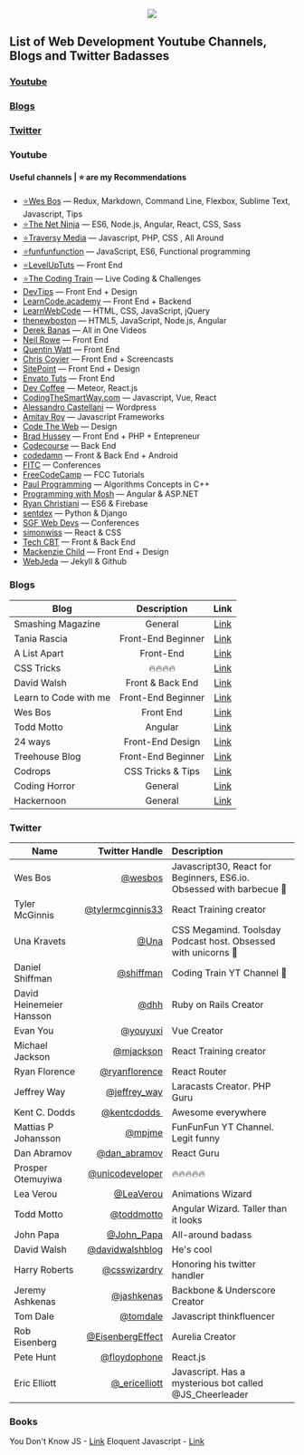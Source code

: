 

<p align="center">
<img src="http://i.imgur.com/7XJp1hQ.png"> 
</p>


## List of Web Development Youtube Channels, Blogs and Twitter Badasses

### [Youtube](#youtube)
### [Blogs](#blogs)
### [Twitter](#twitter)

### Youtube
#### Useful channels | ⭐ are my Recommendations
- [⭐Wes Bos](https://www.youtube.com/user/wesbos) — Redux, Markdown, Command Line, Flexbox, Sublime Text, Javascript, Tips
- [⭐The Net Ninja](https://www.youtube.com/channel/UCW5YeuERMmlnqo4oq8vwUpg) — ES6, Node.js, Angular, React, CSS, Sass
- [⭐Traversy Media](https://www.youtube.com/user/TechGuyWeb) — Javascript, PHP, CSS , All Around
- [⭐funfunfunction](https://www.youtube.com/channel/UCO1cgjhGzsSYb1rsB4bFe4Q) — JavaScript, ES6, Functional programming
- [⭐LevelUpTuts](http://www.youtube.com/user/LevelUpTuts) — Front End
- [⭐The Coding Train](https://www.youtube.com/channel/UCvjgXvBlbQiydffZU7m1_aw/undefined) — Live Coding & Challenges
- [DevTips](http://www.youtube.com/user/DevTipsForDesigners) — Front End + Design
- [LearnCode.academy](http://www.youtube.com/user/learncodeacademy) — Front End + Backend
- [LearnWebCode](http://www.youtube.com/user/LearnWebCode) — HTML, CSS, JavaScript, jQuery
- [thenewboston](http://www.youtube.com/user/thenewboston) — HTML5, JavaScript, Node.js, Angular
- [Derek Banas](http://www.youtube.com/user/derekbanas) — All in One Videos
- [Neil Rowe](http://www.youtube.com/user/CodersGuide) — Front End
- [Quentin Watt](http://www.youtube.com/user/QuentinWatt) — Front End
- [Chris Coyier](http://www.youtube.com/user/realcsstricks) — Front End + Screencasts
- [SitePoint](https://www.youtube.com/user/SitePoint) — Front End + Design
- [Envato Tuts](https://www.youtube.com/channel/UC8lxnUR_CzruT2KA6cb7p0Q) — Front End
- [Dev Coffee](https://www.youtube.com/channel/UCqr-7GDVTsdNBCeufvERYuw) — Meteor, React.js
- [CodingTheSmartWay.com](https://www.youtube.com/channel/UCLXQoK41TOcIsWtY-BgB_kQ) — Javascript, Vue, React 
- [Alessandro Castellani](https://www.youtube.com/channel/UCbmBY_XYZqCa2G0XmFA7ZWg) — Wordpress
- [Amitav Roy](https://www.youtube.com/channel/UC4gijXR8cM4gmEt9Olse-TQ) — Javascript Frameworks
- [Code The Web](https://www.youtube.com/channel/UCxSITxL2JbF229OGCqieVZw/undefined) — Design
- [Brad Hussey](https://www.youtube.com/user/hussey17) — Front End + PHP + Entepreneur
- [Codecourse](https://www.youtube.com/channel/UCpOIUW62tnJTtpWFABxWZ8g) — Back End
- [codedamn](https://www.youtube.com/channel/UCJUmE61LxhbhudzUugHL2wQ) — Front & Back End + Android
- [FITC](https://www.youtube.com/channel/UCmaq7t-9UQW8GmN2cN1J8LQ) — Conferences
- [FreeCodeCamp](https://www.youtube.com/channel/UC8butISFwT-Wl7EV0hUK0BQURL) — FCC Tutorials
- [Paul Programming](https://www.youtube.com/channel/UCcDGsN3JxMavDkM9INRLGFA) — Algorithms Concepts in C++
- [Programming with Mosh](https://www.youtube.com/channel/UCWv7vMbMWH4-V0ZXdmDpPBA) — Angular & ASP.NET
- [Ryan Christiani](https://www.youtube.com/channel/UCGzkH_sGqhiZfsk2khuhmZg) — ES6 & Firebase
- [sentdex](https://www.youtube.com/channel/UCfzlCWGWYyIQ0aLC5w48gBQ) — Python & Django
- [SGF Web Devs](https://www.youtube.com/channel/UC09Jd4ouiP_BUc7REYhC2kw) — Conferences
- [simonwiss](https://www.youtube.com/channel/UCN4tVpI6nsadgWAtGqL-J-g) — React & CSS
- [Tech CBT](https://www.youtube.com/channel/UCJ1GreMvJv6U5JtPGCinwJw) — Front & Back End
- [Mackenzie Child](https://www.youtube.com/channel/UCfWZwsP8trUy5uHJg8gcGIQURL) — Front End + Design
- [WebJeda](https://www.youtube.com/channel/UCbOO7d0vVo0kIrkd7m32irg) — Jekyll & Github



### Blogs

| Blog   |      Description      |  Link |
|----------|:-------------:|:------:|
| Smashing Magazine |  General | [Link](http://www.smashingmagazine.com/) |
| Tania Rascia |  Front-End Beginner | [Link](https://www.taniarascia.com/) |
| A List Apart |  Front-End  | [Link](https://alistapart.com/) |
| CSS Tricks |  🔥🔥🔥🔥 | [Link](https://css-tricks.com/) |
| David Walsh |  Front & Back End | [Link](https://davidwalsh.name/) |
| Learn to Code with me |  Front-End Beginner | [Link](http://learntocodewith.me/blog/) |
| Wes Bos |  Front End | [Link](http://wesbos.com/blog/) |
| Todd Motto | Angular | [Link](https://toddmotto.com/) |
| 24 ways |  Front-End Design | [Link](https://24ways.org/) |
| Treehouse Blog |  Front-End Beginner | [Link](http://blog.teamtreehouse.com/) |
| Codrops |  CSS Tricks & Tips | [Link](https://tympanus.net/codrops/) |
| Coding Horror |  General | [Link](https://blog.codinghorror.com/) |
| Hackernoon |  General | [Link](https://hackernoon.com/) |



### Twitter

| Name   |      Twitter Handle      |  Description |
|----------|-------------:|:------|
| Wes Bos |  [@wesbos](https://twitter.com/wesbos) | Javascript30, React for Beginners, ES6.io. Obsessed with barbecue 🍖 |
| Tyler McGinnis |    [@tylermcginnis33](https://twitter.com/tylermcginnis33)   |   React Training creator |
| Una Kravets | [@Una](https://twitter.com/Una)| CSS Megamind. Toolsday Podcast host. Obsessed with unicorns 🦄|
| Daniel Shiffman | [@shiffman](https://twitter.com/shiffman)| Coding Train YT Channel 🚆|
| David Heinemeier Hansson | [@dhh](https://twitter.com/dhh)| Ruby on Rails Creator |
| Evan You | [@youyuxi](https://twitter.com/dhhyouyuxi) | Vue Creator |
| Michael Jackson |    [@mjackson](https://twitter.com/mjackson)   |   React Training creator |
| Ryan Florence |    [@ryanflorence](https://twitter.com/ryanflorence)   |   React Router |
| Jeffrey Way |    [@jeffrey_way](https://twitter.com/jeffrey_way)   |   Laracasts Creator. PHP Guru |
| Kent C. Dodds |    [@kentcdodds ‏](https://twitter.com/kentcdodds)   |   Awesome everywhere |
| Mattias P Johansson |    [@mpjme](https://twitter.com/mpjme)   |   FunFunFun YT Channel. Legit funny |
| Dan Abramov |    [@dan_abramov](https://twitter.com/dan_abramov‏)   |   React Guru |
| Prosper Otemuyiwa |    [@unicodeveloper](https://twitter.com/unicodeveloper‏)   |   🔥🔥🔥🔥🔥 |
| Lea Verou ‏ |    [@LeaVerou](https://twitter.com/LeaVerou)   |   Animations Wizard |
| Todd Motto ‏ |    [@toddmotto](https://twitter.com/toddmotto)   |   Angular Wizard. Taller than it looks |
| John Papa ‏ |    [@John_Papa](https://twitter.com/John_Papa)   |   All-around badass |
| David Walsh ‏ |    [@davidwalshblog](https://twitter.com/davidwalshblog)   |   He's cool |
| Harry Roberts‏ |    [@csswizardry](https://twitter.com/csswizardry)   |   Honoring his twitter handler |
| Jeremy Ashkenas‏ |    [@jashkenas](https://twitter.com/csswizardry)   |   Backbone & Underscore Creator |
| Tom Dale |    [@tomdale](https://twitter.com/tomdale)   |   Javascript thinkfluencer |
| Rob Eisenberg |    [@EisenbergEffect](https://twitter.com/EisenbergEffect)   |   Aurelia Creator |
| Pete Hunt |    [@floydophone](https://twitter.com/floydophone)   |   React.js |
| Eric Elliott |    [@_ericelliott](https://twitter.com/_ericelliott)   |   Javascript. Has a mysterious bot called @JS_Cheerleader |


### Books
You Don't Know JS - [Link](https://github.com/getify/You-Dont-Know-JS)
Eloquent Javascript - [Link](http://eloquentjavascript.net/)